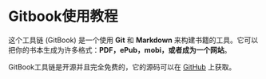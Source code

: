 # Gitbook使用教程

这个工具链 (GitBook) 是一个使用 **Git** 和 **Markdown** 来构建书籍的工具。它可以把你的书本生成为许多格式：**PDF，ePub，mobi，或者成为一个网站**。

GitBook工具链是开源并且完全免费的，它的源码可以在 [GitHub](https://github.com/GitbookIO/gitbook) 上获取。

